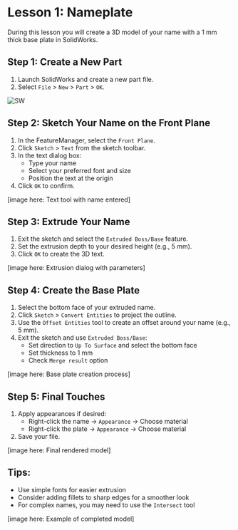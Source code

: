 # Lesson 1: Nameplate 

During this lesson you will create a 3D model of your name with a 1 mm thick base plate in SolidWorks.

## Step 1: Create a New Part
1. Launch SolidWorks and create a new part file.
2. Select `File` > `New` > `Part` > `OK`.

![SW](../images%2/Untitled-1.png)

## Step 2: Sketch Your Name on the Front Plane
1. In the FeatureManager, select the `Front Plane`.
2. Click `Sketch` > `Text` from the sketch toolbar.
3. In the text dialog box:
   - Type your name
   - Select your preferred font and size
   - Position the text at the origin
4. Click `OK` to confirm.

[image here: Text tool with name entered]

## Step 3: Extrude Your Name
1. Exit the sketch and select the `Extruded Boss/Base` feature.
2. Set the extrusion depth to your desired height (e.g., 5 mm).
3. Click `OK` to create the 3D text.

[image here: Extrusion dialog with parameters]

## Step 4: Create the Base Plate
1. Select the bottom face of your extruded name.
2. Click `Sketch` > `Convert Entities` to project the outline.
3. Use the `Offset Entities` tool to create an offset around your name (e.g., 5 mm).
4. Exit the sketch and use `Extruded Boss/Base`:
   - Set direction to `Up To Surface` and select the bottom face
   - Set thickness to 1 mm
   - Check `Merge result` option

[image here: Base plate creation process]

## Step 5: Final Touches
1. Apply appearances if desired:
   - Right-click the name → `Appearance` → Choose material
   - Right-click the plate → `Appearance` → Choose material
2. Save your file.

[image here: Final rendered model]

## Tips:
- Use simple fonts for easier extrusion
- Consider adding fillets to sharp edges for a smoother look
- For complex names, you may need to use the `Intersect` tool

[image here: Example of completed model]
